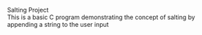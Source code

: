 Salting Project
<br>
This is a basic C program demonstrating the concept of salting by appending a string to the user input
